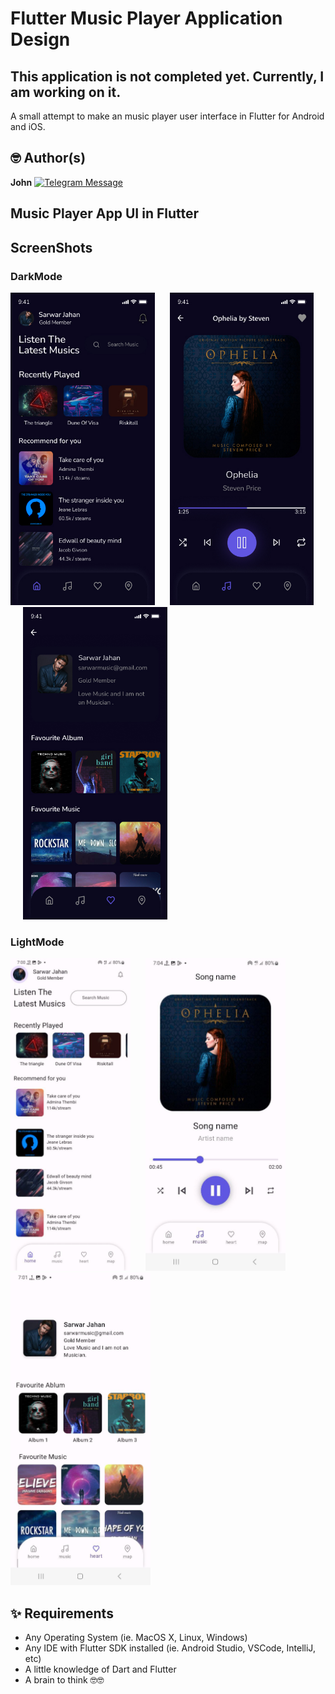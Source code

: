# Flutter Music Player Application Design

## This application is not completed yet. Currently, I am working on it. 
A small attempt to make an music player user interface in Flutter for Android and iOS.

## 🤓 Author(s)
**John** [![Telegram Message](https://img.shields.io/badge/message%20@johnnybeatz-grey?style=social&logo=telegram)](https://t.me/johnnybeatz)

## Music Player App UI in Flutter

## ScreenShots
### DarkMode
<img src="screens/HomePage.jpg" height="500em" /> &nbsp;&nbsp;&nbsp;&nbsp; <img src="screens/PlayerPage.jpg" height="500em" /> &nbsp;&nbsp;&nbsp;&nbsp; <img src="screens/FavouritesPage.jpg" height="500em" /> 

### LightMode
<img src="screens/HomePage-light.jpg" height="500em" /> &nbsp;&nbsp;&nbsp;&nbsp; <img src="screens/PlayerPage-light.jpg" height="500em" /> &nbsp;&nbsp;&nbsp;&nbsp; <img src="screens/FavouritesPage-light.jpg" height="500em" /> 

## ✨ Requirements
* Any Operating System (ie. MacOS X, Linux, Windows)
* Any IDE with Flutter SDK installed (ie.  Android Studio, VSCode, IntelliJ, etc)
* A little knowledge of Dart and Flutter
* A brain to think 🤓🤓

